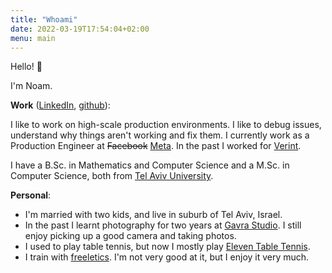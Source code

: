 ```yaml
---
title: "Whoami"
date: 2022-03-19T17:54:04+02:00
menu: main
---
```


Hello! 👋

I'm Noam. 

**Work** ([LinkedIn](https://www.linkedin.com/in/noamler/), [github](https://github.com/bugok)):

I like to work on high-scale production environments. I like to debug issues, understand why things aren't working and fix them.
I currently work as a Production Engineer at ~~Facebook~~ [Meta](https://www.meta.com). In the past I worked for [Verint](https://www.verint.com/).

I have a B.Sc. in Mathematics and Computer Science and a M.Sc. in Computer Science, both from [Tel Aviv University](https://english.tau.ac.il/).

**Personal**:

- I'm married with two kids, and live in suburb of Tel Aviv, Israel.
- In the past I learnt photography for two years at [Gavra Studio](https://studiogavra.co.il/). I still enjoy picking up a good camera and taking photos. 
- I used to play table tennis, but now I mostly play [Eleven Table Tennis](https://www.youtube.com/c/ElevenTableTennis).
- I train with [freeletics](https://www.freeletics.com/). I'm not very good at it, but I enjoy it very much.
